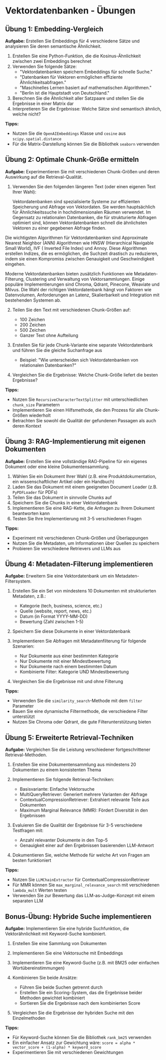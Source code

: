 # Vektordatenbanken - Übungen

## Übung 1: Embedding-Vergleich

**Aufgabe:** Erstellen Sie Embeddings für 4 verschiedene Sätze und analysieren
Sie deren semantische Ähnlichkeit.

1. Erstellen Sie eine Python-Funktion, die die Kosinus-Ähnlichkeit zwischen zwei
   Embeddings berechnet
2. Verwenden Sie folgende Sätze:
    - "Vektordatenbanken speichern Embeddings für schnelle Suche."
    - "Datenbanken für Vektoren ermöglichen effiziente Ähnlichkeitsabfragen."
    - "Maschinelles Lernen basiert auf mathematischen Algorithmen."
    - "Berlin ist die Hauptstadt von Deutschland."
3. Berechnen Sie die Ähnlichkeit aller Satzpaare und stellen Sie die Ergebnisse
   in einer Matrix dar
4. Interpretieren Sie die Ergebnisse: Welche Sätze sind semantisch ähnlich,
   welche nicht?

**Tipps:**

- Nutzen Sie die `OpenAIEmbeddings` Klasse und `cosine` aus
  `scipy.spatial.distance`
- Für die Matrix-Darstellung können Sie die Bibliothek `seaborn` verwenden

## Übung 2: Optimale Chunk-Größe ermitteln

**Aufgabe:** Experimentieren Sie mit verschiedenen Chunk-Größen und deren
Auswirkung auf die Retrieval-Qualität.

1. Verwenden Sie den folgenden längeren Text (oder einen eigenen Text Ihrer
   Wahl):

   Vektordatenbanken sind spezialisierte Systeme zur effizienten Speicherung und
Abfrage von Vektordaten. Sie werden hauptsächlich für Ähnlichkeitssuche in
hochdimensionalen Räumen verwendet. Im Gegensatz zu relationalen Datenbanken,
die für strukturierte Abfragen optimiert sind, können Vektordatenbanken schnell
die ähnlichsten Vektoren zu einer gegebenen Abfrage finden.

Die wichtigsten Algorithmen für Vektordatenbanken sind Approximate Nearest
Neighbor (ANN) Algorithmen wie HNSW (Hierarchical Navigable Small World), IVF (
Inverted File Index) und Annoy. Diese Algorithmen erstellen Indizes, die es
ermöglichen, die Suchzeit drastisch zu reduzieren, indem sie einen Kompromiss
zwischen Genauigkeit und Geschwindigkeit eingehen.

Moderne Vektordatenbanken bieten zusätzlich Funktionen wie Metadaten-Filterung,
Clustering und Verwaltung von Vektorsammlungen. Einige populäre
Implementierungen sind Chroma, Qdrant, Pinecone, Weaviate und Milvus. Die Wahl
der richtigen Vektordatenbank hängt von Faktoren wie Datenvolumen, Anforderungen
an Latenz, Skalierbarkeit und Integration mit bestehenden Systemen ab.

2. Teilen Sie den Text mit verschiedenen Chunk-Größen auf:
    - 100 Zeichen
    - 200 Zeichen
    - 500 Zeichen
    - Ganzer Text ohne Aufteilung

3. Erstellen Sie für jede Chunk-Variante eine separate Vektordatenbank und
   führen Sie die gleiche Suchanfrage aus
    - Beispiel: "Wie unterscheiden sich Vektordatenbanken von relationalen
      Datenbanken?"

4. Vergleichen Sie die Ergebnisse: Welche Chunk-Größe liefert die besten
   Ergebnisse?

**Tipps:**

- Nutzen Sie `RecursiveCharacterTextSplitter` mit unterschiedlichen `chunk_size`
  Parametern
- Implementieren Sie einen Hilfsmethode, die den Prozess für alle Chunk-Größen
  wiederholt
- Betrachten Sie sowohl die Qualität der gefundenen Passagen als auch deren
  Kontext

## Übung 3: RAG-Implementierung mit eigenen Dokumenten

**Aufgabe:** Erstellen Sie eine vollständige RAG-Pipeline für ein eigenes
Dokument oder eine kleine Dokumentensammlung.

1. Wählen Sie ein Dokument Ihrer Wahl (z.B. eine Produktdokumentation, ein
   wissenschaftlicher Artikel oder ein Handbuch)
2. Laden Sie das Dokument mit einem geeigneten Document Loader (z.B.
   `PyPDFLoader` für PDFs)
3. Teilen Sie das Dokument in sinnvolle Chunks auf
4. Speichern Sie die Chunks in einer Vektordatenbank
5. Implementieren Sie eine RAG-Kette, die Anfragen zu Ihrem Dokument beantworten
   kann
6. Testen Sie Ihre Implementierung mit 3-5 verschiedenen Fragen

**Tipps:**

- Experiment mit verschiedenen Chunk-Größen und Überlappungen
- Nutzen Sie die Metadaten, um Informationen über Quellen zu speichern
- Probieren Sie verschiedene Retrievers und LLMs aus

## Übung 4: Metadaten-Filterung implementieren

**Aufgabe:** Erweitern Sie eine Vektordatenbank um ein Metadaten-Filtersystem.

1. Erstellen Sie ein Set von mindestens 10 Dokumenten mit strukturierten
   Metadaten, z.B.:
    - Kategorie (tech, business, science, etc.)
    - Quelle (website, report, news, etc.)
    - Datum (in Format YYYY-MM-DD)
    - Bewertung (Zahl zwischen 1-5)

2. Speichern Sie diese Dokumente in einer Vektordatenbank

3. Implementieren Sie Abfragen mit Metadatenfilterung für folgende Szenarien:
    - Nur Dokumente aus einer bestimmten Kategorie
    - Nur Dokumente mit einer Mindestbewertung
    - Nur Dokumente nach einem bestimmten Datum
    - Kombinierte Filter: Kategorie UND Mindestbewertung

4. Vergleichen Sie die Ergebnisse mit und ohne Filterung

**Tipps:**

- Verwenden Sie die `similarity_search`-Methode mit dem `filter` Parameter
- Bauen Sie eine dynamische Filtermethode, die verschiedene Filter unterstützt
- Nutzen Sie Chroma oder Qdrant, die gute Filterunterstützung bieten

## Übung 5: Erweiterte Retrieval-Techniken

**Aufgabe:** Vergleichen Sie die Leistung verschiedener fortgeschrittener
Retrieval-Methoden.

1. Erstellen Sie eine Dokumentensammlung aus mindestens 20 Dokumenten zu einem
   konsistenten Thema
2. Implementieren Sie folgende Retrieval-Techniken:
    - Basisvariante: Einfache Vektorsuche
    - MultiQueryRetriever: Generiert mehrere Varianten der Abfrage
    - ContextualCompressionRetriever: Extrahiert relevante Teile aus Dokumenten
    - Maximum Marginal Relevance (MMR): Fördert Diversität in den Ergebnissen

3. Evaluieren Sie die Qualität der Ergebnisse für 3-5 verschiedene Testfragen
   mit:
    - Anzahl relevanter Dokumente in den Top-5
    - Genauigkeit einer auf den Ergebnissen basierenden LLM-Antwort

4. Dokumentieren Sie, welche Methode für welche Art von Fragen am besten
   funktioniert

**Tipps:**

- Nutzen Sie `LLMChainExtractor` für ContextualCompressionRetriever
- Für MMR können Sie `max_marginal_relevance_search` mit verschiedenen
  `lambda_mult` Werten testen
- Verwenden Sie zur Bewertung das LLM-as-Judge-Konzept mit einem separaten LLM

## Bonus-Übung: Hybride Suche implementieren

**Aufgabe:** Implementieren Sie eine hybride Suchfunktion, die Vektorähnlichkeit
mit Keyword-Suche kombiniert.

1. Erstellen Sie eine Sammlung von Dokumenten
2. Implementieren Sie eine Vektorsuche mit Embeddings
3. Implementieren Sie eine Keyword-Suche (z.B. mit BM25 oder einfachen
   Wortübereinstimmungen)
4. Kombinieren Sie beide Ansätze:
    - Führen Sie beide Suchen getrennt durch
    - Erstellen Sie ein Scoring-System, das die Ergebnisse beider Methoden
      gewichtet kombiniert
    - Sortieren Sie die Ergebnisse nach dem kombinierten Score

5. Vergleichen Sie die Ergebnisse der hybriden Suche mit den Einzelmethoden

**Tipps:**

- Für Keyword-Suche können Sie die Bibliothek `rank_bm25` verwenden
- Ein einfacher Ansatz zur Gewichtung wäre:
  `score = alpha * vector_score + (1-alpha) * keyword_score`
- Experimentieren Sie mit verschiedenen Gewichtungen
